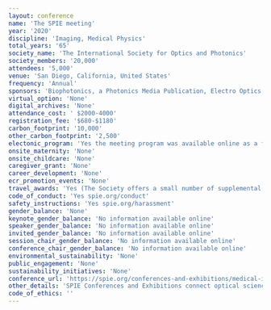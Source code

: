 ```yaml
---
layout: conference 
name: 'The SPIE meeting'
year: '2020'
discipline: 'Imaging, Medical Physics'
total_years: '65'
society_name: 'The International Society for Optics and Photonics'
society_members: '20,000'
attendees: '5,000'
venue: 'San Diego, California, United States'
frequency: 'Annual'
sponsors: 'Biophotonics, a Photonics Media Publication, Electro Optics Magazine, optics.org, Photonics Online'
virtual_option: 'None'
digital_archives: 'None'
attendance_cost: ' $2000-4000'
registration_fee: '$680-$1180'
carbon_footprint: '10,000'
other_carbon_footprint: '2,500'
electonic_program: 'Yes the meeting program was available online as a file and App.'
onsite_maternity: 'None'
onsite_childcare: 'None'
caregiver_grant: 'None'
career_development: 'None'
ecr_promotion_events: 'None'
travel_awards: 'Yes (The Society offers a small number of supplemental travel grants to eligible and selected SPIE student members who are authors, and plan to present and publish an accepted paper at an SPIE meeting.  What does this grant cover? Each grant is intended to partially reimburse travel expenses (airfare, ground transportation, and/or hotel). Meals and the conference registration fee are NOT eligible for reimbursement. Grants typically range from $250-$500 USD per domestic traveler and $300-$750 USD per international traveler, but may be more or less, depending on the funds available.  Who is eligible? You must be a current SPIE Student Member when you apply, as well as when you present your paper. You must be a full-time student author in a high school, undergraduate, or graduate program, who will present your accepted paper at an SPIE conference and submit your manuscript to be published in the Proceedings of SPIE. You must submit your complete application and we must receive a letter of recommendation from your advisor or department head by the deadline.  Who is NOT eligible? Postdoctoral students (students who have completed their PhD, ScD, or MD program) are NOT eligible. If you have received an SPIE Student Author Travel Grant or MKS Instruments (formerly Newport) Research Excellence Travel Award for any SPIE meeting within the last 18 months, you are NOT eligible. If you have received an SPIE Officer Travel Grant this year, or within the last 18 months, you are NOT eligible.)'
code_of_conduct: 'Yes spie.org/conduct'
safety_instructions: 'Yes spie.org/harassment'
gender_balance: 'None'
keynote_gender_balance: 'No information available online'
speaker_gender_balance: 'No information available online'
invited_gender_balance: 'No information available online'
session_chair_gender_balance: 'No information available online'
conference_chair_gender_balance: 'No information available online'
environmental_sustainability: 'None'
public_engagement: 'None'
sustainability_initiatives: 'None'
conference_url: 'https://spie.org/conferences-and-exhibitions/medical-imaging?SSO=1'
other_details: 'SPIE Conferences and Exhibitions connect optical science and the optics retail industry. The society is affiliated with over 140 meetings and events each year.'
code_of_ethics: ''
---
```

